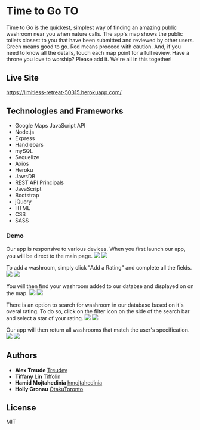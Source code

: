 # Time to Go TO

Time to Go is the quickest, simplest way of finding an amazing public washroom near you when nature calls. The app's map shows the public toilets closest to you that have been submitted and reviewed by other users. Green means good to go. Red means proceed with caution. And, if you need to know all the details, touch each map point for a full review. Have a throne you love to worship? Please add it. We're all in this together!

## Live Site
https://limitless-retreat-50315.herokuapp.com/

## Technologies and Frameworks
* Google Maps JavaScript API
* Node.js
* Express
* Handlebars
* mySQL
* Sequelize
* Axios
* Heroku
* JawsDB
* REST API Principals
* JavaScript
* Bootstrap
* jQuery
* HTML
* CSS
* SASS


### Demo

Our app is responsive to various devices. When you first launch our app, you will be direct to the main page. 
![](appScreenshots/1.PNG)      ![](appScreenshots/101.PNG)


To add a washroom, simply click  "Add a Rating" and complete all the fields. 
![](appScreenshots/4.PNG)      ![](appScreenshots/404.PNG)


You will then find your washroom added to our databse and displayed on on the map. 
![](appScreenshots/5.PNG)      ![](appScreenshots/505.PNG)


There is an option to search for washroom in our database based on it's overal rating. To do so, click on the filter icon on the side of the search bar and select a star of your rating. 
![](appScreenshots/6.PNG)      ![](appScreenshots/606.PNG)


Our app will then return all washrooms that match the user's specification. 
![](appScreenshots/7.PNG)      ![](appScreenshots/707.PNG)


## Authors
* **Alex Treude**         [Treudey](https://github.com/Treudey)
* **Tiffany Lin**         [Tiffolin](https://github.com/Tiffolin)
* **Hamid Mojtahedinia**  [hmojtahedinia](https://github.com/hmojtahedinia)
* **Holly Gronau**        [OtakuToronto](https://github.com/OtakuToronto)

## License
MIT

